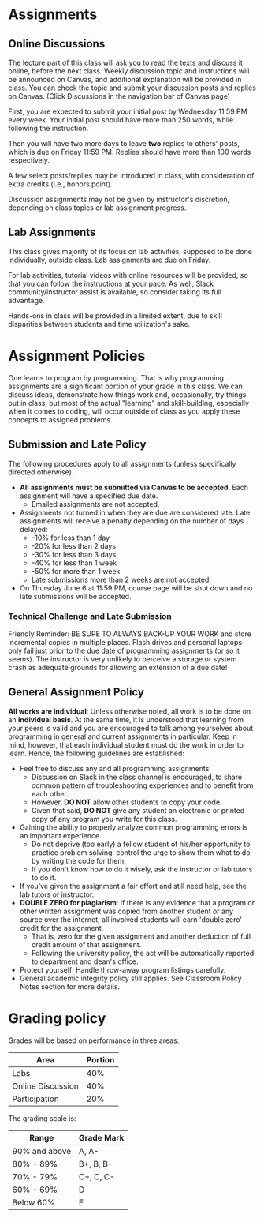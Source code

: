 # Assignments

## Online Discussions

The lecture part of this class will ask you to read the texts and discuss it online, before the next class. Weekly discussion topic and instructions will be announced on Canvas, and additional explanation will be provided in class. You can check the topic and submit your discussion posts and replies on Canvas. (Click Discussions in the navigation bar of Canvas page)

First, you are expected to submit your initial post by Wednesday 11:59 PM every week. Your initial post should have more than 250 words, while following the instruction.

Then you will have two more days to leave **two** replies to others' posts, which is due on Friday 11:59 PM. Replies should have more than 100 words respectively.

A few select posts/replies may be introduced in class, with consideration of extra credits (i.e., honors point).

Discussion assignments may not be given by instructor's discretion, depending on class topics or lab assignment progress.

## Lab Assignments

This class gives majority of its focus on lab activities, supposed to be done individually, outside class. Lab assignments are due on Friday.

For lab activities, tutorial videos with online resources will be provided, so that you can follow the instructions at your pace. As well, Slack community/instructor assist is available, so consider taking its full advantage.

Hands-ons in class will be provided in a limited extent, due to skill disparities between students and time utilization's sake.

# Assignment Policies

One learns to program by programming. That is why programming assignments are a significant portion of your grade in this class. We can discuss ideas, demonstrate how things work and, occasionally, try things out in class, but most of the actual "learning" and skill-building, especially when it comes to coding, will occur outside of class as you apply these concepts to assigned problems.

## Submission and Late Policy

The following procedures apply to all assignments (unless specifically directed otherwise).

* **All assignments must be submitted via Canvas to be accepted**. Each assignment will have a specified due date.
    * Emailed assignments are not accepted.
* Assignments not turned in when they are due are considered late. Late assignments will receive a penalty depending on the number of days delayed:
    * -10% for less than 1 day
    * -20% for less than 2 days
    * -30% for less than 3 days
    * -40% for less than 1 week
    * -50% for more than 1 week
    * Late submissions  more than 2 weeks are not accepted.
* On Thursday June 6 at 11:59 PM, course page will be shut down and no late submissions will be accepted.

### Technical Challenge and Late Submission
Friendly Reminder: BE SURE TO ALWAYS BACK-UP YOUR WORK and store incremental copies in multiple places. Flash drives and personal laptops only fail just prior to the due date of programming assignments (or so it seems). The instructor is very unlikely to perceive a storage or system crash as adequate grounds for allowing an extension of a due date!

## General Assignment Policy
**All works are individual**: Unless otherwise noted, all work is to be done on an **individual basis**. At the same time, it is understood that learning from your peers is valid and you are encouraged to talk among yourselves about programming in general and current assignments in particular. Keep in mind, however, that each individual student must do the work in order to learn. Hence, the following guidelines are established:

* Feel free to discuss any and all programming assignments.
    * Discussion on Slack in the class channel is encouraged, to share common pattern of troubleshooting experiences and to benefit from each other.
    * However, **DO NOT** allow other students to copy your code.
    * Given that said, **DO NOT** give any student an electronic or printed copy of any program you write for this class.
* Gaining the ability to properly analyze common programming errors is an important experience. 
    * Do not deprive (too early) a fellow student of his/her opportunity to practice problem solving: control the urge to show them what to do by writing the code for them.
    * If you don't know how to do it wisely, ask the instructor or lab tutors to do it.
* If you’ve given the assignment a fair effort and still need help, see the lab tutors or instructor.
* **DOUBLE ZERO for plagiarism**: If there is any evidence that a program or other written assignment was copied from another student or any source over the internet, all involved students will earn 'double zero' credit for the assignment.
    * That is, zero for the given assignment and another deduction of full credit amount of that assignment.
    * Following the university policy, the act will be automatically reported to department and dean's office.
* Protect yourself: Handle throw-away program listings carefully.
* General academic integrity policy still applies. See Classroom Policy Notes section for more details.

# Grading policy
Grades will be based on performance in three areas:

Area | Portion
------|------
Labs | 40%
Online Discussion | 40%
Participation	| 20%

The grading scale is:

Range | Grade Mark
------|------
90% and above|A, A-
80% - 89%|B+, B, B-
70% - 79%|C+, C, C-
60% - 69%|D
Below 60%|E 